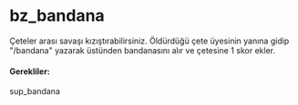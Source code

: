 # bz_bandana

Çeteler arası savaşı kızıştırabilirsiniz. Öldürdüğü çete üyesinin yanına gidip "/bandana" yazarak üstünden bandanasını alır ve çetesine 1 skor ekler.


<h4>Gerekliler:</h4>
sup_bandana
